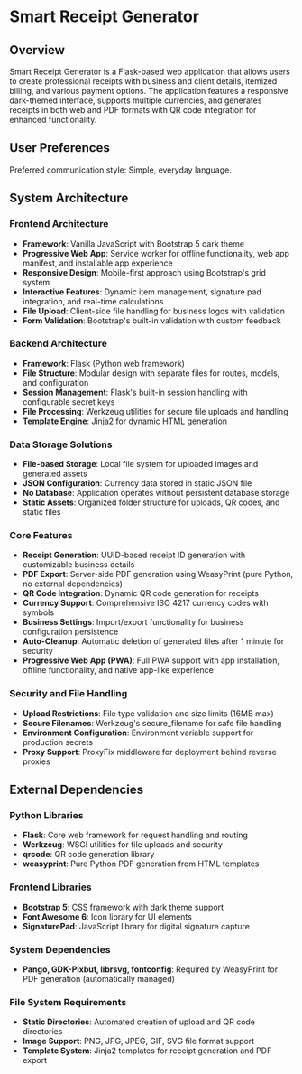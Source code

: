 # Smart Receipt Generator

## Overview

Smart Receipt Generator is a Flask-based web application that allows users to create professional receipts with business and client details, itemized billing, and various payment options. The application features a responsive dark-themed interface, supports multiple currencies, and generates receipts in both web and PDF formats with QR code integration for enhanced functionality.

## User Preferences

Preferred communication style: Simple, everyday language.

## System Architecture

### Frontend Architecture
- **Framework**: Vanilla JavaScript with Bootstrap 5 dark theme
- **Progressive Web App**: Service worker for offline functionality, web app manifest, and installable app experience
- **Responsive Design**: Mobile-first approach using Bootstrap's grid system
- **Interactive Features**: Dynamic item management, signature pad integration, and real-time calculations
- **File Upload**: Client-side file handling for business logos with validation
- **Form Validation**: Bootstrap's built-in validation with custom feedback

### Backend Architecture
- **Framework**: Flask (Python web framework)
- **File Structure**: Modular design with separate files for routes, models, and configuration
- **Session Management**: Flask's built-in session handling with configurable secret keys
- **File Processing**: Werkzeug utilities for secure file uploads and handling
- **Template Engine**: Jinja2 for dynamic HTML generation

### Data Storage Solutions
- **File-based Storage**: Local file system for uploaded images and generated assets
- **JSON Configuration**: Currency data stored in static JSON file
- **No Database**: Application operates without persistent database storage
- **Static Assets**: Organized folder structure for uploads, QR codes, and static files

### Core Features
- **Receipt Generation**: UUID-based receipt ID generation with customizable business details
- **PDF Export**: Server-side PDF generation using WeasyPrint (pure Python, no external dependencies)
- **QR Code Integration**: Dynamic QR code generation for receipts
- **Currency Support**: Comprehensive ISO 4217 currency codes with symbols
- **Business Settings**: Import/export functionality for business configuration persistence
- **Auto-Cleanup**: Automatic deletion of generated files after 1 minute for security
- **Progressive Web App (PWA)**: Full PWA support with app installation, offline functionality, and native app-like experience

### Security and File Handling
- **Upload Restrictions**: File type validation and size limits (16MB max)
- **Secure Filenames**: Werkzeug's secure_filename for safe file handling
- **Environment Configuration**: Environment variable support for production secrets
- **Proxy Support**: ProxyFix middleware for deployment behind reverse proxies

## External Dependencies

### Python Libraries
- **Flask**: Core web framework for request handling and routing
- **Werkzeug**: WSGI utilities for file uploads and security
- **qrcode**: QR code generation library
- **weasyprint**: Pure Python PDF generation from HTML templates

### Frontend Libraries
- **Bootstrap 5**: CSS framework with dark theme support
- **Font Awesome 6**: Icon library for UI elements
- **SignaturePad**: JavaScript library for digital signature capture

### System Dependencies
- **Pango, GDK-Pixbuf, librsvg, fontconfig**: Required by WeasyPrint for PDF generation (automatically managed)

### File System Requirements
- **Static Directories**: Automated creation of upload and QR code directories
- **Image Support**: PNG, JPG, JPEG, GIF, SVG file format support
- **Template System**: Jinja2 templates for receipt generation and PDF export